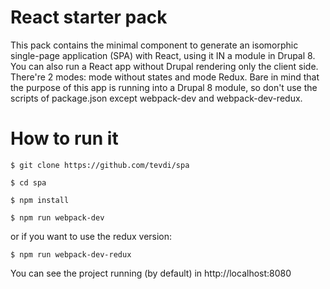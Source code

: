 React starter pack
===================

This pack contains the minimal component to generate an isomorphic single-page application (SPA) with React, using it IN a module in Drupal 8. You can also run a React app without Drupal rendering only the client side. There're 2 modes: mode without states and mode Redux. Bare in mind that the purpose of this app is running into a Drupal 8 module, so don't use the scripts of package.json except webpack-dev and webpack-dev-redux.

How to run it
=============

    $ git clone https://github.com/tevdi/spa

    $ cd spa
    
    $ npm install
    
    $ npm run webpack-dev
    
or if you want to use the redux version: 
    
    $ npm run webpack-dev-redux

You can see the project running (by default) in http://localhost:8080

